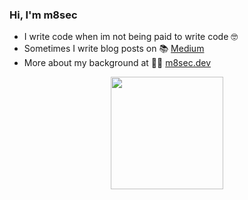 ### Hi, I'm m8sec

- I write code when im not being paid to write code :nerd_face:
- Sometimes I write blog posts on :books: [Medium](https://medium.com/@m8sec)
- More about my background at :astronaut: [m8sec.dev](https://m8sec.dev/)

<p align="center">
    <!--<img height="180em" src="https://github-readme-stats.vercel.app/api?username=m8sec&show_icons=true&theme=chartreuse-dark&hide_title=true&hide_rank=true"/>-->
    <img height="180em" src="https://github-readme-stats.vercel.app/api/top-langs/?username=m8sec&hide=html,css&exclude_repo=&langs_count=6&layout=compact&theme=chartreuse-dark"/>
</p>
